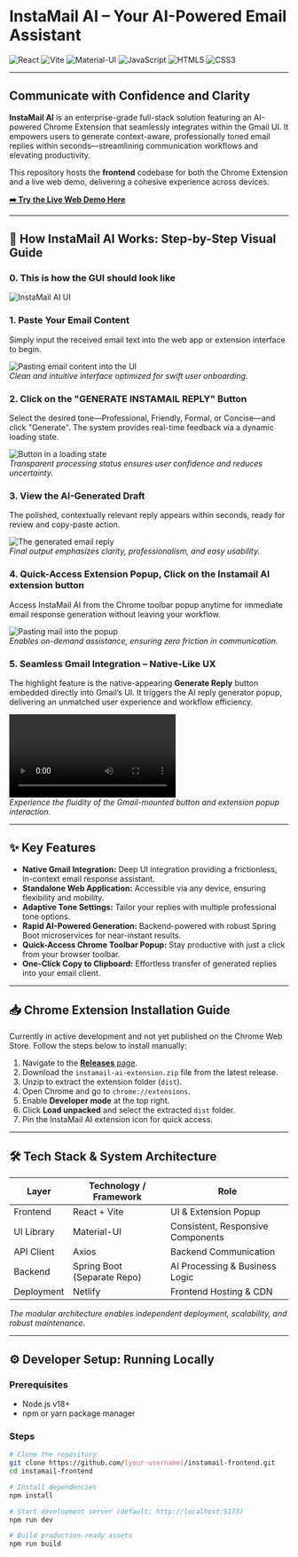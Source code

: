 # InstaMail AI – Your AI-Powered Email Assistant

![React](https://img.shields.io/badge/React-20232A?style=for-the-badge&logo=react&logoColor=61DAFB)  ![Vite](https://img.shields.io/badge/Vite-646CFF?style=for-the-badge&logo=vite&logoColor=white)  ![Material-UI](https://img.shields.io/badge/Material--UI-0081CB?style=for-the-badge&logo=mui&logoColor=white)  ![JavaScript](https://img.shields.io/badge/JavaScript-F7DF1E?style=for-the-badge&logo=javascript&logoColor=black)  ![HTML5](https://img.shields.io/badge/HTML5-E34F26?style=for-the-badge&logo=html5&logoColor=white)  ![CSS3](https://img.shields.io/badge/CSS3-1572B6?style=for-the-badge&logo=css3&logoColor=white)  

---

## Communicate with Confidence and Clarity

**InstaMail AI** is an enterprise-grade full-stack solution featuring an AI-powered Chrome Extension that seamlessly integrates within the Gmail UI. It empowers users to generate context-aware, professionally toned email replies within seconds—streamlining communication workflows and elevating productivity.

This repository hosts the **frontend** codebase for both the Chrome Extension and a live web demo, delivering a cohesive experience across devices.

**[➡️ Try the Live Web Demo Here](https://instamail-ai.netlify.app/)**

---

## 🚀 How InstaMail AI Works: Step-by-Step Visual Guide

### 0. This is how the GUI should look like 
![InstaMail AI UI](https://github.com/samrat21saha/instamail-frontend/blob/main/app%20demo/React%20UI.png)  

### 1. Paste Your Email Content  
Simply input the received email text into the web app or extension interface to begin.

![Pasting email content into the UI](https://github.com/samrat21saha/instamail-frontend/blob/main/app%20demo/email%20pasted%20in%20the%20ui.png)  
*Clean and intuitive interface optimized for swift user onboarding.*

### 2. Click on the "GENERATE INSTAMAIL REPLY" Button
Select the desired tone—Professional, Friendly, Formal, or Concise—and click "Generate". The system provides real-time feedback via a dynamic loading state.

![Button in a loading state](https://github.com/samrat21saha/instamail-frontend/blob/main/app%20demo/button%20loading.png)  
*Transparent processing status ensures user confidence and reduces uncertainty.*

### 3. View the AI-Generated Draft  
The polished, contextually relevant reply appears within seconds, ready for review and copy-paste action.

![The generated email reply](https://github.com/samrat21saha/instamail-frontend/blob/main/app%20demo/email%20generaed.png)  
*Final output emphasizes clarity, professionalism, and easy usability.*

### 4. Quick-Access Extension Popup, Click on the Instamail AI extension button
Access InstaMail AI from the Chrome toolbar popup anytime for immediate email response generation without leaving your workflow.

![Pasting mail into the popup](https://github.com/samrat21saha/instamail-frontend/blob/main/app%20demo/popup%20pasted%20mail.png)  
*Enables on-demand assistance, ensuring zero friction in communication.*

### 5. Seamless Gmail Integration – Native-Like UX  
The highlight feature is the native-appearing **Generate Reply** button embedded directly into Gmail’s UI. It triggers the AI reply generator popup, delivering an unmatched user experience and workflow efficiency.

![Gmail Integrated Button Demo](https://github.com/samrat21saha/instamail-frontend/blob/main/app%20demo/.Gmail%20Integration%20%E2%80%93%20Native-Like%20UX.mp4)  
*Experience the fluidity of the Gmail-mounted button and extension popup interaction.*

---

## ✨ Key Features

- **Native Gmail Integration:** Deep UI integration providing a frictionless, in-context email response assistant.  
- **Standalone Web Application:** Accessible via any device, ensuring flexibility and mobility.  
- **Adaptive Tone Settings:** Tailor your replies with multiple professional tone options.  
- **Rapid AI-Powered Generation:** Backend-powered with robust Spring Boot microservices for near-instant results.  
- **Quick-Access Chrome Toolbar Popup:** Stay productive with just a click from your browser toolbar.  
- **One-Click Copy to Clipboard:** Effortless transfer of generated replies into your email client.  

---

## 📥 Chrome Extension Installation Guide

Currently in active development and not yet published on the Chrome Web Store. Follow the steps below to install manually:

1. Navigate to the [**Releases** page](https://github.com/[your-username]/instamail-frontend/releases).  
2. Download the `instamail-ai-extension.zip` file from the latest release.  
3. Unzip to extract the extension folder (`dist`).  
4. Open Chrome and go to `chrome://extensions`.  
5. Enable **Developer mode** at the top right.  
6. Click **Load unpacked** and select the extracted `dist` folder.  
7. Pin the InstaMail AI extension icon for quick access.

---

## 🛠️ Tech Stack & System Architecture

| Layer       | Technology / Framework    | Role                              |
|-------------|---------------------------|----------------------------------|
| Frontend    | React + Vite              | UI & Extension Popup             |
| UI Library  | Material-UI               | Consistent, Responsive Components |
| API Client  | Axios                     | Backend Communication            |
| Backend     | Spring Boot (Separate Repo)| AI Processing & Business Logic   |
| Deployment  | Netlify                   | Frontend Hosting & CDN            |

*The modular architecture enables independent deployment, scalability, and robust maintenance.*

---

## ⚙️ Developer Setup: Running Locally

### Prerequisites  
- Node.js v18+  
- npm or yarn package manager  

### Steps  

```bash
# Clone the repository
git clone https://github.com/[your-username]/instamail-frontend.git
cd instamail-frontend

# Install dependencies
npm install

# Start development server (default: http://localhost:5173)
npm run dev

# Build production-ready assets
npm run build

